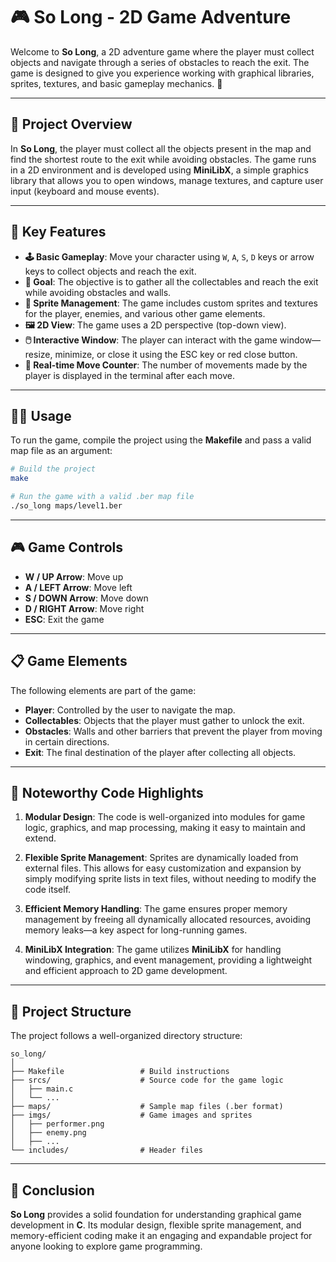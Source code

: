
# 🎮 So Long - 2D Game Adventure

Welcome to **So Long**, a 2D adventure game where the player must collect objects and navigate through a series of obstacles to reach the exit. The game is designed to give you experience working with graphical libraries, sprites, textures, and basic gameplay mechanics. 🚀

---

## 🎯 Project Overview

In **So Long**, the player must collect all the objects present in the map and find the shortest route to the exit while avoiding obstacles. The game runs in a 2D environment and is developed using **MiniLibX**, a simple graphics library that allows you to open windows, manage textures, and capture user input (keyboard and mouse events).

---

## 🚀 Key Features

- **🕹️ Basic Gameplay**: Move your character using `W`, `A`, `S`, `D` keys or arrow keys to collect objects and reach the exit. 
- **🎯 Goal**: The objective is to gather all the collectables and reach the exit while avoiding obstacles and walls.
- **🎨 Sprite Management**: The game includes custom sprites and textures for the player, enemies, and various other game elements.
- **🖼️ 2D View**: The game uses a 2D perspective (top-down view).
- **🖱️ Interactive Window**: The player can interact with the game window—resize, minimize, or close it using the ESC key or red close button.
- **📜 Real-time Move Counter**: The number of movements made by the player is displayed in the terminal after each move.

---

## 🧑‍💻 Usage

To run the game, compile the project using the **Makefile** and pass a valid map file as an argument:

```bash
# Build the project
make

# Run the game with a valid .ber map file
./so_long maps/level1.ber
```

---

## 🎮 Game Controls

- **W / UP Arrow**: Move up
- **A / LEFT Arrow**: Move left
- **S / DOWN Arrow**: Move down
- **D / RIGHT Arrow**: Move right
- **ESC**: Exit the game

---

## 📋 Game Elements

The following elements are part of the game:

- **Player**: Controlled by the user to navigate the map.
- **Collectables**: Objects that the player must gather to unlock the exit.
- **Obstacles**: Walls and other barriers that prevent the player from moving in certain directions.
- **Exit**: The final destination of the player after collecting all objects.

---

## 📂 Noteworthy Code Highlights

1. **Modular Design**: The code is well-organized into modules for game logic, graphics, and map processing, making it easy to maintain and extend.
   
2. **Flexible Sprite Management**: Sprites are dynamically loaded from external files. This allows for easy customization and expansion by simply modifying sprite lists in text files, without needing to modify the code itself.

3. **Efficient Memory Handling**: The game ensures proper memory management by freeing all dynamically allocated resources, avoiding memory leaks—a key aspect for long-running games.

4. **MiniLibX Integration**: The game utilizes **MiniLibX** for handling windowing, graphics, and event management, providing a lightweight and efficient approach to 2D game development.

---

## 📁 Project Structure

The project follows a well-organized directory structure:

```
so_long/
│
├── Makefile                 # Build instructions
├── srcs/                    # Source code for the game logic
│   ├── main.c
│   └── ...
├── maps/                    # Sample map files (.ber format)
├── imgs/                    # Game images and sprites
│   ├── performer.png
│   ├── enemy.png
│   ├── ...
└── includes/                # Header files
```

---

## 🏅 Conclusion

**So Long** provides a solid foundation for understanding graphical game development in **C**. Its modular design, flexible sprite management, and memory-efficient coding make it an engaging and expandable project for anyone looking to explore game programming.
